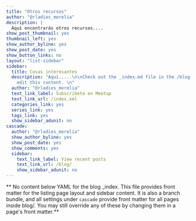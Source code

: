```yaml
---
title: "Otros recursos"
author: "@rladies_morelia"
description: |
  Aquí encontrarás otros recursos....
show_post_thumbnail: yes
thumbnail_left: yes
show_author_byline: yes
show_post_date: yes
show_button_links: no
layout: "list-sidebar"
sidebar:
  title: Cosas interesantes
  description: "Aquí.....\n\nCheck out the _index.md file in the /blog folder \nto
    edit this content. \n"
  author: "@rladies_morelia"
  text_link_label: Subscribete en Meetup
  text_link_url: /index.xml
  categories_link: yes
  series_link: yes
  tags_link: yes
  show_sidebar_adunit: no
cascade:
  author: "@rladies_morelia"
  show_author_byline: yes
  show_post_date: yes
  show_comments: yes
  sidebar:
    text_link_label: View recent posts
    text_link_url: /blog/
    show_sidebar_adunit: no
---
```


** No content below YAML for the blog _index. This file provides front matter for the listing page layout and sidebar content. It is also a branch bundle, and all settings under `cascade` provide front matter for all pages inside blog/. You may still override any of these by changing them in a page's front matter.**
